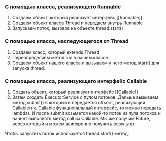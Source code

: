 ### С помощью класса, реализующего Runnable
1. Создаем объект, который реализует интерфейс [[Runnable]]
2. Создаем объект класса Thread и передаем внутрь Runnable
3. Запускаем поток, вызовов на объекте thread.start()

### С помощью класса, наследующегося от Thread
1. Создаем класс, который extends Thread
2. Переопределяем метод run в нашем классе
3. Создаем объект нашего класса и вызываем у него метод start() для запуска thread.

### С помощью класса, реализующего интерфейс Callable
1. Создать объект, который реализует интерфейс [[Callable]]
2. Затем создать ExecutorService с пулом потоков. Дальше вызываем метод submit() в который и передается объект, реализующий Callable(т.к. Callable функциональный интерфейс, то можно передать lambda). И после submit возьмется какой-то поток из пула потоков и начнет выполнять метод call из Callable. Мы же получим Future, через который и можем асинхронно получить результат.

Чтобы запустить поток используется thread.start() метод.